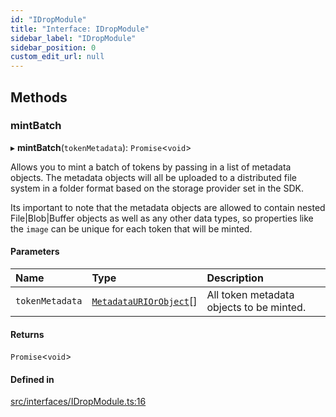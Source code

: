 ```yaml
---
id: "IDropModule"
title: "Interface: IDropModule"
sidebar_label: "IDropModule"
sidebar_position: 0
custom_edit_url: null
---
```


## Methods

### mintBatch

▸ **mintBatch**(`tokenMetadata`): `Promise`<`void`\>

Allows you to mint a batch of tokens by passing in a list of metadata objects.
The metadata objects will all be uploaded to a distributed file system in a folder format
based on the storage provider set in the SDK.

Its important to note that the metadata objects are allowed to contain nested File|Blob|Buffer
objects as well as any other data types, so properties like the `image` can be unique for
each token that will be minted.

#### Parameters

| Name | Type | Description |
| :------ | :------ | :------ |
| `tokenMetadata` | [`MetadataURIOrObject`](../modules#metadatauriorobject)[] | All token metadata objects to be minted. |

#### Returns

`Promise`<`void`\>

#### Defined in

[src/interfaces/IDropModule.ts:16](https://github.com/PrasoonPratham/nftlabs-sdk-ts/blob/3077f6d/src/interfaces/IDropModule.ts#L16)
